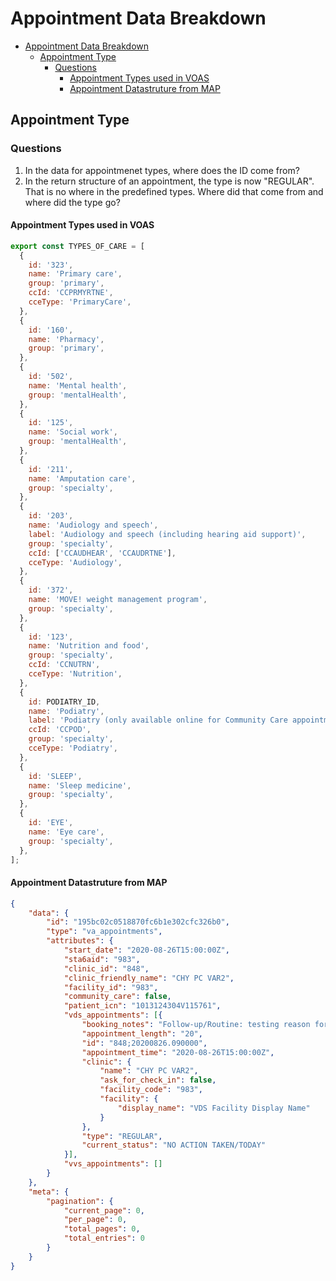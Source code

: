 # Appointment Data Breakdown

- [Appointment Data Breakdown](#appointment-data-breakdown)
  - [Appointment Type](#appointment-type)
    - [Questions](#questions)
      - [Appointment Types used in VOAS](#appointment-types-used-in-voas)
      - [Appointment Datastruture from MAP](#appointment-datastruture-from-map)

## Appointment Type

### Questions

1. In the data for appointmenet types, where does the ID come from? 
2. In the return structure of an appointment, the type is now "REGULAR". That is no where in the predefined types.  Where did that come from and where did the type go? 


#### Appointment Types used in VOAS

``` js
export const TYPES_OF_CARE = [
  {
    id: '323',
    name: 'Primary care',
    group: 'primary',
    ccId: 'CCPRMYRTNE',
    cceType: 'PrimaryCare',
  },
  {
    id: '160',
    name: 'Pharmacy',
    group: 'primary',
  },
  {
    id: '502',
    name: 'Mental health',
    group: 'mentalHealth',
  },
  {
    id: '125',
    name: 'Social work',
    group: 'mentalHealth',
  },
  {
    id: '211',
    name: 'Amputation care',
    group: 'specialty',
  },
  {
    id: '203',
    name: 'Audiology and speech',
    label: 'Audiology and speech (including hearing aid support)',
    group: 'specialty',
    ccId: ['CCAUDHEAR', 'CCAUDRTNE'],
    cceType: 'Audiology',
  },
  {
    id: '372',
    name: 'MOVE! weight management program',
    group: 'specialty',
  },
  {
    id: '123',
    name: 'Nutrition and food',
    group: 'specialty',
    ccId: 'CCNUTRN',
    cceType: 'Nutrition',
  },
  {
    id: PODIATRY_ID,
    name: 'Podiatry',
    label: 'Podiatry (only available online for Community Care appointments)',
    ccId: 'CCPOD',
    group: 'specialty',
    cceType: 'Podiatry',
  },
  {
    id: 'SLEEP',
    name: 'Sleep medicine',
    group: 'specialty',
  },
  {
    id: 'EYE',
    name: 'Eye care',
    group: 'specialty',
  },
];

``` 

#### Appointment Datastruture from MAP

``` json
{
	"data": {
		"id": "195bc02c0518870fc6b1e302cfc326b0",
		"type": "va_appointments",
		"attributes": {
			"start_date": "2020-08-26T15:00:00Z",
			"sta6aid": "983",
			"clinic_id": "848",
			"clinic_friendly_name": "CHY PC VAR2",
			"facility_id": "983",
			"community_care": false,
			"patient_icn": "1013124304V115761",
			"vds_appointments": [{
				"booking_notes": "Follow-up/Routine: testing reason for visit field availability",
				"appointment_length": "20",
				"id": "848;20200826.090000",
				"appointment_time": "2020-08-26T15:00:00Z",
				"clinic": {
					"name": "CHY PC VAR2",
					"ask_for_check_in": false,
					"facility_code": "983",
					"facility": {
						"display_name": "VDS Facility Display Name"
					}
				},
				"type": "REGULAR",
				"current_status": "NO ACTION TAKEN/TODAY"
			}],
			"vvs_appointments": []
		}
	},
	"meta": {
		"pagination": {
			"current_page": 0,
			"per_page": 0,
			"total_pages": 0,
			"total_entries": 0
		}
	}
}
```


